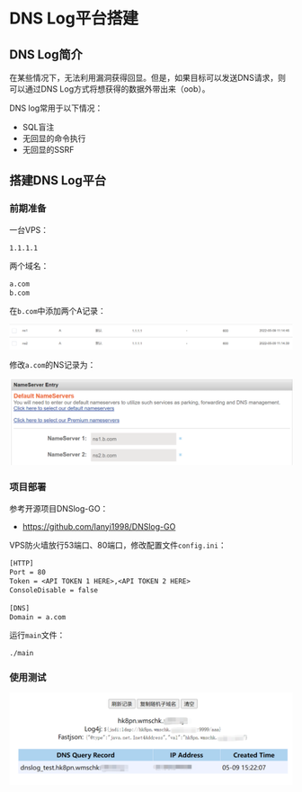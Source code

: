 # DNS Log平台搭建

## DNS Log简介

在某些情况下，无法利用漏洞获得回显。但是，如果目标可以发送DNS请求，则可以通过DNS Log方式将想获得的数据外带出来（oob）。

DNS log常用于以下情况：

- SQL盲注
- 无回显的命令执行
- 无回显的SSRF

## 搭建DNS Log平台

### 前期准备

一台VPS：

```
1.1.1.1
```

两个域名：

```
a.com
b.com
```

在`b.com`中添加两个A记录：

![image-20220509150850946](./images/202205091508042.png)

修改`a.com`的NS记录为：

![image-20220509151352683](./images/202205091513716.png)

### 项目部署

参考开源项目DNSlog-GO：

- https://github.com/lanyi1998/DNSlog-GO

VPS防火墙放行53端口、80端口，修改配置文件`config.ini`：

```
[HTTP]
Port = 80
Token = <API TOKEN 1 HERE>,<API TOKEN 2 HERE>
ConsoleDisable = false

[DNS]
Domain = a.com
```

运行`main`文件：

```
./main
```

### 使用测试

![image-20220509152556402](./images/202205091525438.png)